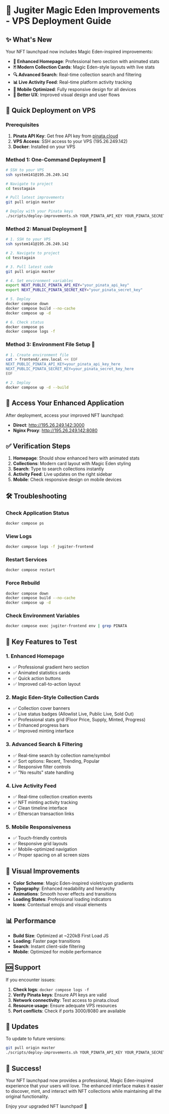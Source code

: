 # 🎨 Jugiter Magic Eden Improvements - VPS Deployment Guide

## ✨ What's New

Your NFT launchpad now includes Magic Eden-inspired improvements:

- **🎯 Enhanced Homepage**: Professional hero section with animated stats
- **🃏 Modern Collection Cards**: Magic Eden-style layouts with live stats
- **🔍 Advanced Search**: Real-time collection search and filtering
- **📊 Live Activity Feed**: Real-time platform activity tracking
- **📱 Mobile Optimized**: Fully responsive design for all devices
- **🎨 Better UX**: Improved visual design and user flows

## 🚀 Quick Deployment on VPS

### Prerequisites
1. **Pinata API Key**: Get free API key from [pinata.cloud](https://pinata.cloud)
2. **VPS Access**: SSH access to your VPS (195.26.249.142)
3. **Docker**: Installed on your VPS

### Method 1: One-Command Deployment 🚀

```bash
# SSH to your VPS
ssh system141@195.26.249.142

# Navigate to project
cd tesstagain

# Pull latest improvements
git pull origin master

# Deploy with your Pinata keys
./scripts/deploy-improvements.sh YOUR_PINATA_API_KEY YOUR_PINATA_SECRET_KEY
```

### Method 2: Manual Deployment 🔧

```bash
# 1. SSH to your VPS
ssh system141@195.26.249.142

# 2. Navigate to project
cd tesstagain

# 3. Pull latest code
git pull origin master

# 4. Set environment variables
export NEXT_PUBLIC_PINATA_API_KEY="your_pinata_api_key"
export NEXT_PUBLIC_PINATA_SECRET_KEY="your_pinata_secret_key"

# 5. Deploy
docker compose down
docker compose build --no-cache
docker compose up -d

# 6. Check status
docker compose ps
docker compose logs -f
```

### Method 3: Environment File Setup 📄

```bash
# 1. Create environment file
cat > frontend/.env.local << EOF
NEXT_PUBLIC_PINATA_API_KEY=your_pinata_api_key_here
NEXT_PUBLIC_PINATA_SECRET_KEY=your_pinata_secret_key_here
EOF

# 2. Deploy
docker compose up -d --build
```

## 🔗 Access Your Enhanced Application

After deployment, access your improved NFT launchpad:

- **Direct**: http://195.26.249.142:3000
- **Nginx Proxy**: http://195.26.249.142:8080

## ✅ Verification Steps

1. **Homepage**: Should show enhanced hero with animated stats
2. **Collections**: Modern card layout with Magic Eden styling
3. **Search**: Type to search collections instantly
4. **Activity Feed**: Live updates on the right sidebar
5. **Mobile**: Check responsive design on mobile devices

## 🛠 Troubleshooting

### Check Application Status
```bash
docker compose ps
```

### View Logs
```bash
docker compose logs -f jugiter-frontend
```

### Restart Services
```bash
docker compose restart
```

### Force Rebuild
```bash
docker compose down
docker compose build --no-cache
docker compose up -d
```

### Check Environment Variables
```bash
docker compose exec jugiter-frontend env | grep PINATA
```

## 🎯 Key Features to Test

### 1. Enhanced Homepage
- ✅ Professional gradient hero section
- ✅ Animated statistics cards
- ✅ Quick action buttons
- ✅ Improved call-to-action layout

### 2. Magic Eden-Style Collection Cards
- ✅ Collection cover banners
- ✅ Live status badges (Allowlist Live, Public Live, Sold Out)
- ✅ Professional stats grid (Floor Price, Supply, Minted, Progress)
- ✅ Enhanced progress bars
- ✅ Improved minting interface

### 3. Advanced Search & Filtering
- ✅ Real-time search by collection name/symbol
- ✅ Sort options: Recent, Trending, Popular
- ✅ Responsive filter controls
- ✅ "No results" state handling

### 4. Live Activity Feed
- ✅ Real-time collection creation events
- ✅ NFT minting activity tracking
- ✅ Clean timeline interface
- ✅ Etherscan transaction links

### 5. Mobile Responsiveness
- ✅ Touch-friendly controls
- ✅ Responsive grid layouts
- ✅ Mobile-optimized navigation
- ✅ Proper spacing on all screen sizes

## 🎨 Visual Improvements

- **Color Scheme**: Magic Eden-inspired violet/cyan gradients
- **Typography**: Enhanced readability and hierarchy
- **Animations**: Smooth hover effects and transitions
- **Loading States**: Professional loading indicators
- **Icons**: Contextual emojis and visual elements

## 📊 Performance

- **Build Size**: Optimized at ~220kB First Load JS
- **Loading**: Faster page transitions
- **Search**: Instant client-side filtering
- **Mobile**: Optimized for mobile performance

## 🆘 Support

If you encounter issues:

1. **Check logs**: `docker compose logs -f`
2. **Verify Pinata keys**: Ensure API keys are valid
3. **Network connectivity**: Test access to pinata.cloud
4. **Resource usage**: Ensure adequate VPS resources
5. **Port conflicts**: Check if ports 3000/8080 are available

## 🔄 Updates

To update to future versions:

```bash
git pull origin master
./scripts/deploy-improvements.sh YOUR_PINATA_API_KEY YOUR_PINATA_SECRET_KEY
```

## 🎉 Success!

Your NFT launchpad now provides a professional, Magic Eden-inspired experience that your users will love. The enhanced interface makes it easier to discover, mint, and interact with NFT collections while maintaining all the original functionality.

Enjoy your upgraded NFT launchpad! 🚀
